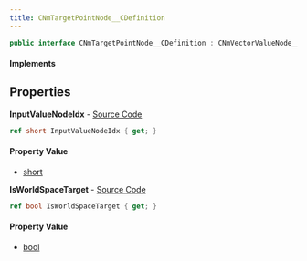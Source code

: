 ```yaml
---
title: CNmTargetPointNode__CDefinition
---
```


```csharp
public interface CNmTargetPointNode__CDefinition : CNmVectorValueNode__CDefinition, CNmValueNode__CDefinition, CNmGraphNode__CDefinition, ISchemaClass<CNmGraphNode__CDefinition>, ISchemaClass<CNmValueNode__CDefinition>, ISchemaClass<CNmVectorValueNode__CDefinition>, ISchemaClass<CNmTargetPointNode__CDefinition>, ISchemaField, ISchemaClass, INativeHandle
```

#### Implements

## Properties

**InputValueNodeIdx** - [Source Code](https://github.com/swiftly-solution/swiftlys2/blob/master/managed/src/SwiftlyS2.Generated/Schemas/Interfaces/CNmTargetPointNode__CDefinition.cs#L16)

```csharp
ref short InputValueNodeIdx { get; }
```

#### Property Value

- [short](https://learn.microsoft.com/dotnet/api/system.int16)

**IsWorldSpaceTarget** - [Source Code](https://github.com/swiftly-solution/swiftlys2/blob/master/managed/src/SwiftlyS2.Generated/Schemas/Interfaces/CNmTargetPointNode__CDefinition.cs#L18)

```csharp
ref bool IsWorldSpaceTarget { get; }
```

#### Property Value

- [bool](https://learn.microsoft.com/dotnet/api/system.boolean)

